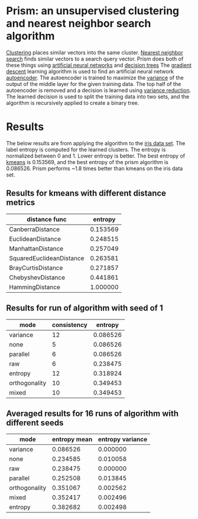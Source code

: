 # Prism: an unsupervised clustering and nearest neighbor search algorithm
[Clustering](https://en.wikipedia.org/wiki/Cluster_analysis) places similar vectors into the same cluster.
[Nearest neighbor search](https://en.wikipedia.org/wiki/Nearest_neighbor_search) finds similar vectors to a search query vector.
Prism does both of these things using [artificial neural networks](https://en.wikipedia.org/wiki/Artificial_neural_network) and [decision trees](https://en.wikipedia.org/wiki/Decision_tree)
The [gradient descent](https://en.wikipedia.org/wiki/Gradient_descent) learning algorithm is used to find an artificial neural network [autoencoder](https://en.wikipedia.org/wiki/Autoencoder).
The autoencoder is trained to maximize the [variance](https://en.wikipedia.org/wiki/Variance) of the output of the middle layer for the given training data.
The top half of the autoencoder is removed and a decision is learned using [variance reduction](https://en.wikipedia.org/wiki/Decision_tree_learning#Variance_reduction).
The learned decision is used to split the training data into two sets, and the algorithm is recursively applied to create a binary tree.

# Results
The below results are from applying the algorithm to the [iris data set](https://en.wikipedia.org/wiki/Iris_flower_data_set).
The label entropy is computed for the learned clusters. The entropy is normalized between 0 and 1. Lower entropy is better.
The best entropy of [kmeans](https://en.wikipedia.org/wiki/K-means_clustering) is 0.153569, and the best entropy of the prism algorithm is 0.086526.
Prism performs ~1.8 times better than kmeans on the iris data set.

## Results for kmeans with different distance metrics
| distance func            | entropy  |
| ------------------------ | -------- |
| CanberraDistance         | 0.153569 |
| EuclideanDistance        | 0.248515 |
| ManhattanDistance        | 0.257049 |
| SquaredEuclideanDistance | 0.263581 |
| BrayCurtisDistance       | 0.271857 |
| ChebyshevDistance        | 0.441861 |
| HammingDistance          | 1.000000 |

## Results for run of algorithm with seed of 1
| mode          | consistency | entropy  |
| ------------- | ----------- | -------- |
| variance      | 12          | 0.086526 |
| none          | 5           | 0.086526 |
| parallel      | 6           | 0.086526 |
| raw           | 6           | 0.238475 |
| entropy       | 12          | 0.318924 |
| orthogonality | 10          | 0.349453 |
| mixed         | 10          | 0.349453 |

## Averaged results for 16 runs of algorithm with different seeds
| mode          | entropy mean | entropy variance |
| ------------- | ------------ | ---------------- |
| variance      | 0.086526     | 0.000000         |
| none          | 0.234585     | 0.010058         |
| raw           | 0.238475     | 0.000000         |
| parallel      | 0.252508     | 0.013845         |
| orthogonality | 0.351067     | 0.002562         |
| mixed         | 0.352417     | 0.002496         |
| entropy       | 0.382682     | 0.002498         |
